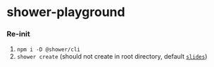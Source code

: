 shower-playground
=================
### Re-init
1. `npm i -D @shower/cli`
2. `shower create` (should not create in root directory, default [`slides`](./slides/))
